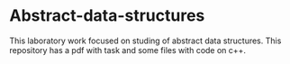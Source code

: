 # Abstract-data-structures
This laboratory work focused on studing of abstract data structures. This repository has a pdf with task and some files with code on c++.
